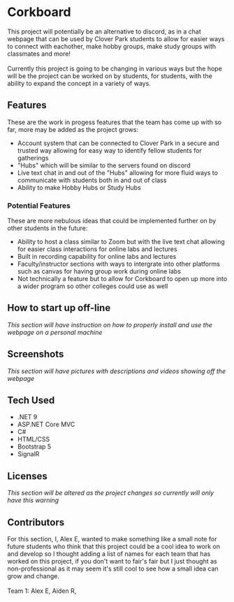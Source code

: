 # Corkboard
This project will potentially be an alternative to discord, as in a chat webpage that can be used by Clover Park students to allow for easier ways to connect with eachother, make hobby groups, make study groups with classmates and more!
<br>
<br>
Currently this project is going to be changing in various ways but the hope will be the project can be worked on by students, for students, with the ability to expand the concept in a variety of ways.

## Features
These are the work in progess features that the team has come up with so far, more may be added as the project grows:
- Account system that can be connected to Clover Park in a secure and trusted way allowing for easy way to identify fellow students for gatherings
- "Hubs" which will be similar to the servers found on discord
- Live text chat in and out of the "Hubs" allowing for more fluid ways to communicate with students both in and out of class
- Ability to make Hobby Hubs or Study Hubs

### Potential Features
These are more nebulous ideas that could be implemented further on by other students in the future:
- Ability to host a class similar to Zoom but with the live text chat allowing for easier class interactions for online labs and lectures
- Built in recording capability for online labs and lectures
- Faculty/instructor sections with ways to intergrate into other platforms such as canvas for having group work during online labs
- Not technically a feature but to allow for Corkboard to open up more into a wider program so other colleges could use as well

## How to start up off-line
*This section will have instruction on how to properly install and use the webpage on a personal machine*

## Screenshots
*This section will have pictures with descriptions and videos showing off the webpage*

## Tech Used
- .NET 9
- ASP.NET Core MVC
- C#
- HTML/CSS
- Bootstrap 5
- SignalR

## Licenses
*This section will be altered as the project changes so currently will only have this warning*

## Contributors
For this section, I, Alex E, wanted to make something like a small note for future students who think that this project could be a cool idea to work on and develop so I thought adding a list of names for each team that has worked on this project, if you don't want to fair's fair but I just thought as non-professional as it may seem it's still cool to see how a small idea can grow and change.
<br>
<br>
Team 1: Alex E, Aiden R,

